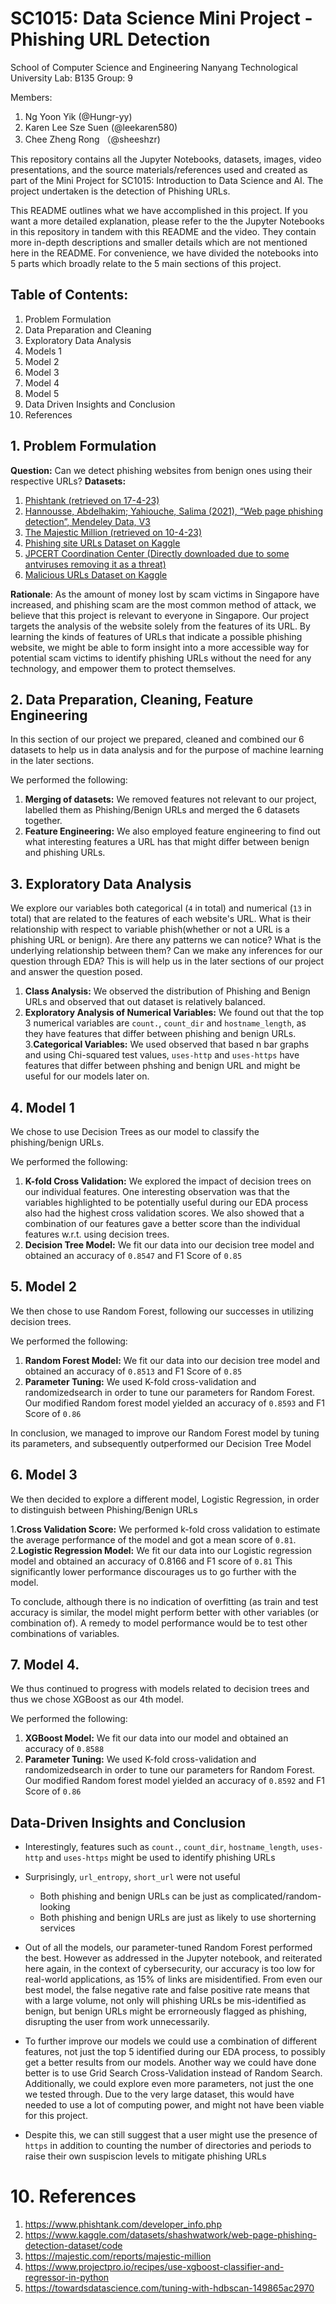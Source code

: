 # SC1015: Data Science Mini Project - Phishing URL Detection
School of Computer Science and Engineering
Nanyang Technological University
Lab: B135
Group: 9

Members:
1. Ng Yoon Yik (@Hungr-yy)
2. Karen Lee Sze Suen (@leekaren580)
3. Chee Zheng Rong （@sheeshzr)

This repository contains all the Jupyter Notebooks, datasets, images, video presentations, and the source materials/references used and created as part of the Mini Project for SC1015: Introduction to Data Science and AI. The project undertaken is the detection of Phishing URLs.

This README outlines what we have accomplished in this project. If you want a more detailed explanation, please refer to the the Jupyter Notebooks in this repository in tandem with this README and the video. They contain more in-depth descriptions and smaller details which are not mentioned here in the README. For convenience, we have divided the notebooks into 5 parts which broadly relate to the 5 main sections of this project.

## Table of Contents:
1. Problem Formulation
2. Data Preparation and Cleaning
3. Exploratory Data Analysis
4. Models 1
5. Model 2
6. Model 3
7. Model 4
8. Model 5
9. Data Driven Insights and Conclusion
10. References

## 1. Problem Formulation
**Question:** Can we detect phishing websites from benign ones using their respective URLs?
**Datasets:**
1. [Phishtank (retrieved on 17-4-23)](https://phishtank.org/developer_info.php)
2. [Hannousse, Abdelhakim; Yahiouche, Salima (2021), “Web page phishing detection”, Mendeley Data, V3](https://data.mendeley.com/datasets/c2gw7fy2j4/3)
3. [The Majestic Million (retrieved on 10-4-23)](https://majestic.com/reports/majestic-million)
4. [Phishing site URLs Dataset on Kaggle](https://www.kaggle.com/datasets/taruntiwarihp/phishing-site-urls)
5. [JPCERT Coordination Center (Directly downloaded due to some antviruses removing it as a threat)](https://github.com/JPCERTCC/phishurl-list)
6. [Malicious URLs Dataset on Kaggle](https://www.kaggle.com/datasets/sid321axn/malicious-urls-dataset)

**Rationale**: As the amount of money lost by scam victims in Singapore have increased, and phishing scam are the most common method of attack, we believe that this project is relevant to everyone in Singapore. Our project targets the analysis of the website solely from the features of its URL. By learning the kinds of features of URLs that indicate a possible phishing website, we might be able to form insight into a more accessible way for potential scam victims to identify phishing URLs without the need for any technology, and empower them to protect themselves.

## 2. Data Preparation, Cleaning, Feature Engineering

In this section of our project we prepared, cleaned and combined our 6 datasets to help us in data analysis and for the purpose of machine learning in the later sections.

We performed the following:
1. **Merging of datasets:** We removed features not relevant to our project, labelled them as Phishing/Benign URLs and merged the 6 datasets together.
2. **Feature Engineering:**  We also employed feature engineering to find out what interesting features a URL has that might differ between benign and phishing URLs.

## 3. Exploratory Data Analysis

We explore our variables both categorical (`4` in total) and numerical (`13` in total) that are related to the features of each website's URL. What is their relationship with respect to variable phish(whether or not a URL is a phishing URL or benign). Are there any patterns we can notice? What is the underlying relationship between them? Can we make any inferences for our question through EDA? This is will help us in the later sections of our project and answer the question posed.

1. **Class Analysis:** We observed the distribution of Phishing and Benign URLs and observed that out dataset is relatively balanced.
2. **Exploratory Analysis of Numerical Variables:** We found out that the top 3 numerical variables are `count.`, `count_dir` and `hostname_length`, as they have features that differ between phishing and benign URLs.
3.**Categorical Variables:** We used observed that based n bar graphs and using Chi-squared test values, `uses-http` and `uses-https` have features that differ between phshing and benign URL and might be useful for our models later on.

## 4. Model 1

We chose to use Decision Trees as our model to classify the phishing/benign URLs.

We performed the following:
1. **K-fold Cross Validation:** We explored the impact of decision trees on our individual features. One interesting observation was that the variables highlighted to be potentially useful during our EDA process also had the highest cross validation scores. We also showed that a combination of our features gave a better score than the individual features w.r.t. using decision trees.
2. **Decision Tree Model:** We fit our data into our decision tree model and obtained an accuracy of `0.8547` and F1 Score of `0.85`

## 5. Model 2

We then chose to use Random Forest, following our successes in utilizing decision trees.

We performed the following:
1. **Random Forest Model:** We fit our data into our decision tree model and obtained an accuracy of `0.8513` and F1 Score of `0.85`
2. **Parameter Tuning:** We used K-fold cross-validation and randomizedsearch in order to tune our parameters for Random Forest. Our modified Random forest model yielded an accuracy of `0.8593` and F1 Score of `0.86`

In conclusion, we managed to improve our Random Forest model by tuning its parameters, and subsequently outperformed our Decision Tree Model

## 6. Model 3

We then decided to explore a different model, Logistic Regression, in order to distinguish between Phishing/Benign URLs

1.**Cross Validation Score:** We performed k-fold cross validation to estimate the average performance of the model and got a mean score of `0.81`.
2.**Logistic Regression Model:** We fit our data into our Logistic regression model and obtained an accuracy of 0.8166 and F1 score of `0.81` This significantly lower performance discourages us to go further with the model.

To conclude, although there is no indication of overfitting (as train and test accuracy is similar, the model might perform better with other variables (or combination of). A remedy to model performance would be to test other combinations of variables.

## 7. Model 4.

We thus continued to progress with models related to decision trees and thus we chose XGBoost as our 4th model.

We performed the following:
1. **XGBoost Model:** We fit our data into our  model and obtained an accuracy of `0.8588`
2. **Parameter Tuning:** We used K-fold cross-validation and randomizedsearch in order to tune our parameters for Random Forest. Our modified Random forest model yielded an accuracy of `0.8592` and F1 Score of `0.86`

## Data-Driven Insights and Conclusion
* Interestingly, features such as  `count.`, `count_dir`, `hostname_length`, `uses-http` and `uses-https` might be used to identify phishing URLs
* Surprisingly, `url_entropy`, `short_url` were not useful
    * Both phishing and benign URLs can be just as complicated/random-looking
    * Both phishing and benign URLs are just as likely to use shorterning services

* Out of all the models, our parameter-tuned Random Forest performed the best. However as addressed in the Jupyter notebook, and reiterated here again, in the context of cybersecurity, our accuracy is too low for real-world applications, as 15% of links are misidentified. From even our best model, the false negative rate and false positive rate means that with a large volume, not only will phishing URLs be mis-identified as benign, but benign URLs might be errorneously flagged as phishing, disrupting the user from work unnecessarily.

* To further improve our models we could use a combination of different features, not just the top 5 identified during our EDA process, to possibly get a better results from our models. Another way we could have done better is to use Grid Search Cross-Validation instead of Random Search. Additionally, we could explore even more parameters, not just the one we tested through. Due to the very large dataset, this would have needed to use a lot of computing power, and might not have been viable for this project.

* Despite this, we can still suggest that a user might use the presence of `https` in addition to counting the number of directories and periods to raise their own suspiscion levels to mitigate phishing URLs

# 10. References
1. https://www.phishtank.com/developer_info.php  
2. https://www.kaggle.com/datasets/shashwatwork/web-page-phishing-detection-dataset/code  
3. https://majestic.com/reports/majestic-million  
4. https://www.projectpro.io/recipes/use-xgboost-classifier-and-regressor-in-python  
5. https://towardsdatascience.com/tuning-with-hdbscan-149865ac2970
